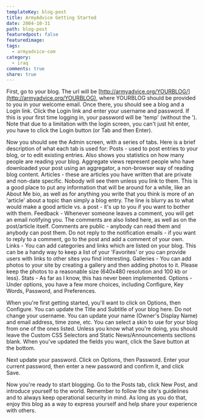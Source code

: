 ```yaml
---
templateKey: blog-post
title: ArmyAdvice Getting Started
date: 2004-10-31
path: blog-post
featuredpost: false
featuredimage:
tags:
  - armyadvice-com
category:
  - iraq
comments: true
share: true
---
```


First, go to your blog. The url will be [http://armyadvice.org/YOURBLOG/](http://armyadvice.org/YOURBLOG), where YOURBLOG should be provided to you in your welcome email. Once there, you should see a blog and a Login link. Click the Login link and enter your username and password. If this is your first time logging in, your password will be 'temp' (without the '). Note that due to a limitation with the login screen, you can't just hit enter, you have to click the Login button (or Tab and then Enter).

Now you should see the Admin screen, with a series of tabs. Here is a brief description of what each tab is used for: Posts - used to post entries to your blog, or to edit existing entries. Also shows you statistics on how many people are reading your blog. Aggregate views represent people who have downloaded your post using an aggregator, a non-browser way of reading blog content. Articles - these are articles you have written that are private and non-date specific. Nobody will see them unless you link to them. This is a good place to put any information that will be around for a while, like an About Me bio, as well as for anything you write that you think is more of an 'article' about a topic than simply a blog entry. The line is blurry as to what would make a good article vs. a post - it's up to you if you want to bother with them. Feedback - Whenever someone leaves a comment, you will get an email notifying you. The comments are also listed here, as well as on the post/article itself. Comments are public - anybody can read them and anybody can post them. Do not reply to the notification emails - if you want to reply to a comment, go to the post and add a comment of your own. Links - You can add categories and links which are listed on your blog. This can be a handy way to keep a list of your 'Favorites' or you can provide users with links to other sites you find interesting. Galleries - You can add photos to your site by creating a gallery and then adding photos to it. Please keep the photos to a reasonable size (640x480 resolution and 100 kb or less). Stats - As far as I know, this has never been implemented. Options - Under options, you have a few more choices, including Configure, Key Words, Password, and Preferences.

When you're first getting started, you'll want to click on Options, then Configure. You can update the Title and Subtitle of your blog here. Do not change your username. You can update your name (Owner's Display Name) and email address, time zone, etc. You can select a skin to use for your blog from one of the ones listed. Unless you know what you're doing, you should leave the Custom CSS Selectors and Static News/Announcements sections blank. When you've updated the fields you want, click the Save button at the bottom.

Next update your password. Click on Options, then Password. Enter your current password, then enter a new password and confirm it, and click Save.

Now you're ready to start blogging. Go to the Posts tab, click New Post, and introduce yourself to the world. Remember to follow the site's guidelines and to always keep operational security in mind. As long as you do that, enjoy this blog as a way to express yourself and help share your experience with others.
